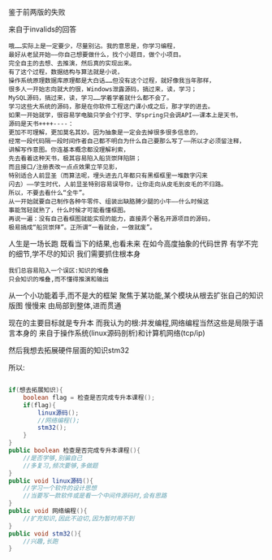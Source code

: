 鉴于前两版的失败

来自于invalids的回答
```text
哦……实际上是一定要少，尽量别沾。我的意思是，你学习编程，
最好从老鼠开始——你自己想要做什么，找个小题目，做个小项目。
完全自主的去想、去推演，然后真的实现出来。
有了这个过程，数据结构与算法就是小说，
操作系统原理数据库原理都是大白话……但没有这个过程，就好像我当年那样，
很多人一开始志向就大的很，Windows泄露源码，搞过来，读，学习；
MySQL源码，搞过来，读，学习……学着学着就什么都不会了。
学习这些大系统的源码，那是在你软件工程这门课小成之后，那才学的进去。
如果一开始就学，很容易学电脑只学会个打字、学spring只会调API——课本上是天书，
源码是天书++++----：
更加不可理解，更加莫名其妙。因为抽象是一定会去掉很多很多信息的，
经常一段代码隔一段时间作者自己都不明白为什么自己要那么写了——所以才必须留注释，
讲解写作意图。你连基本概念都没理解利索，
先去看着这种天书，极其容易陷入船货崇拜陷阱；
而且接口/注册表改一点点效果立竿见影，
特别适合人前显圣（而算法呢，埋头进去几年都只有黑框框里一堆数字闪来
闪去）——学生时代，人前显圣特别容易误导你，让你走向从皮毛到皮毛的不归路。
所以，不要去看什么“全牛”。
从一开始就要自己制作各种牛零件、组装出缺胳膊少腿的小牛——什么时候这
事能驾轻就熟了，什么时候才可能看懂框图。
再说一遍：没有自己看框图就能实现的能力，直接弄个著名开源项目的源码，
极易搞成“船货崇拜”。正所谓“一看就会，一做就废”。
```

人生是一场长跑
既看当下的结果,也看未来
在如今高度抽象的代码世界
有学不完的细节,学不尽的知识
我们需要抓住根本身
```text
我们总容易陷入一个误区:知识的堆叠
只会知识的堆叠,而不懂得推演和输出
```

从一个小功能着手,而不是大的框架
聚焦于某功能,某个模块从根去扩张自己的知识版图
慢慢来
由局部到整体,进而贯通

现在的主要目标就是专升本
而我认为的根:并发编程,网络编程当然这些是局限于语言本身的
来自于操作系统(linux源码剖析)和计算机网络(tcp/ip)

然后我想去拓展硬件层面的知识stm32

所以:
```java

if(想去拓展知识){
	boolean flag = 检查是否完成专升本课程();
	if(flag){
		linux源码();
		//网络编程();
		stm32();
	}
}
public boolean 检查是否完成专升本课程(){
	//是否学够,别骗自己
	//多复习,频次要够,多做题
}
public void linux源码(){
	//学习一个软件的设计思想
	//当要写一款软件或是看一个中间件源码时,会有思路
}
public void 网络编程(){
	//扩充知识,因此不迫切,因为暂时用不到
}
public void stm32(){
	//兴趣,长跑
}

